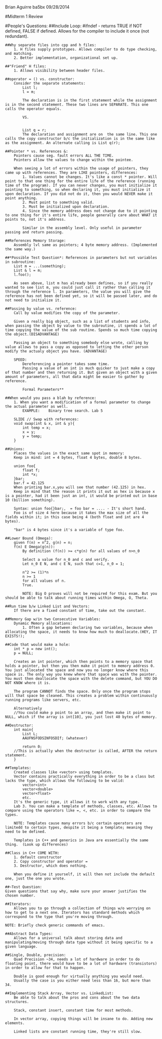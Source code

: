 Brian Aguirre
ba5bx
09/28/2014

#Midterm 1 Review

#People's Questions:
    ##Include Loop:
        #ifndef - returns TRUE if NOT defined, FALSE if defined.
        Allows for the compiler to include it once (not redundant).

    ##Why separate files into cpp and h files:
        1. H files supply prototypes. Allows compiler to do type checking, and matching.
        2. Better implementation, organizational set up. 

    ##"Friend" H files:
        1. Allows visibility between header files.

    ##operator = () vs. constructor:
        Consider the separate statements:
            List l;
            l = m;

            The declaration is in the first statement while the assignment is in the second statement. These two lines are SEPARATE. This one calls the operator equals.

            VS.


            List q = r;
            The declaration and assignment are on  the same line. This one calls the copy constructor b/c the initialization is in the same like as the assignment. An alternate calling is List q(r);

    ##Pointer * vs. References &:
        Pointers cause seg. fault errors ALL THE TIME.
        Pointers allow the values to change within the pointee.

        When seeing a lot of errors within the usage of pointers, they came up with references. They are LIKE pointers, differences:
            1. Values cannot be changes. It's like a const * pointer. Will point to that one thing for the entire life of the reference (running time of the program). If you can never changes, you must initialize it pointing to something, so when declaring it, you must initialize it upon declaration. If you did not do it, then you would NEVER make it point anything.
            2. Must point to something valid.
            3. Must be initialized upon declaration.
            4. Since the memory address does not change due to it pointing to one thing for it's entire life, people generally care about WHAT it points to, not it's address.

            Similar in the assembly level. Only useful in parameter passing and return passing.

    ##References Memory Storage:
        Assembly lvl same as pointers; 4 byte memory address. (Implemented the same way.)

    ##*Possible Test Question*: References in parameters but not variables in subroutine:
        List m = ...(something);
        List & l = m;
        l.foo();

        As seen above, list m has already been defines, so if you really wanted to see list m, you could just call it rather than calling it through the reference l. In parameters, the value you will give the reference has not been defined yet, so it will be passed later, and do not need to initialize it.

    ##Passing by value vs. reference:
        Call by value modifies the copy of the parameter.
        
        Given a really big object, such as a list of students and info, when passing the object by value to the subroutine, it spends a lot of time copying the value of the sub routine. Spends so much time copying the object.(DISADVANTAGE)

        Passing an object to something somebody else wrote, calling by value allows to pass a copy as opposed to letting the other person modify the actualy object you have. (ADVANTAGE)

        SPEED:
            Dereferencing a pointer takes some time.
            Passing a value of an int is much quicker to just make a copy of that number and then returning it. But given an object with a given amount of parameters, all that data might be easier to gather by reference.

            Formal Parameters**

    ##When would you pass a blah by reference:
        1. When you want a modification of a formal parameter to change the actual parameter as well.
            EXAMPLE:    Binary tree search. Lab 5

        SLIDE // Swap with references:
        void swap(int & x, int & y){
            int temp = x;
            x = y;
            y = temp;
        }

    ##Unions:
        Places the values in the exact same spot in memory:
        Keep in mind: int = 4 bytes, float 4 bytes, double 8 bytes.

        union foo{
            float f;
            int *x;
        }bar;
        bar.f = 42.125
        When printing bar.x,you will see that number (42.125) in hex.
        Keep in mind that the reason it prints it out as hex is because x is a pointer, had it been just an int, it would be printed out in base 10 (billion something).

        Syntax: union foo{}bar;,  = foo bar = .... - It's short hand.
        Foo is of size 4 here because it takes the max size of all the fields within it; in this case being 4 (both float and int are 4 bytes).

        "bar" is 4 bytes since it's a variable of type foo.

    ##Lower Bound (Omega):
        given f(n) = n^2, g(n) = n;
        f(n) E Omega(g(n)):
            By definition (f(n)) >= c*g(n) for all values of n>n_0

            Select a value for n_0 and c and verify.
            Let n_0 E N, and c E N, such that c=1, n_0 = 1;

            n^2 >= (1)*n
            n >= 1
            for all values of n.
            True.

            NOTE: Big O proves will not be required for this exam. But you should be able to talk about running times within Omega, O, Theta.

    ##Run time b/w Linked List and Vectors:
        If there are a fixed constant of time, take out the constant.

    ##Memory Gap w/in two Consecutive Variables:
        Dynamic Memory allocations:
            1. Often a gap between declaring two variables, because when allocating the space, it needs to know how much to deallocate.(HEY, IT EXISTS!);

    ##Code that would make a hole:
        int * p = new int();
        p = NULL;

        Creates an int pointer, which then points to a memory space that holds a pointer, but then you then make it point to memory address 0. You just allocated the space and now you no longer know where this space is. The only way you knew where that space was with the pointer. You must then deallocate the space with the delete command, but YOU DO NOT KNOW where it is.

        The program CANNOT finds the space. Only once the program stops will that space be cleaned. This creates a problem within continuously running programs like servers, etc.

        Alternatively
        //You could make p point to an array, and then make it point to NULL, which if the array is int[10], you just lost 40 bytes of memory.

    ##Destructor:
        int main{
            List L;
            AAUFNSFODSINFOSDIf; (whatever)

            return 0;
        //This is actually when the destructor is called, AFTER the return statement.
        }

    ##Templates:
        Created classes like <vector> using templates.
        Vector contains practically everything in order to be a class but lacks the type, which allows the following to be valid:
            vector<int>
            vector<double>
            vector<float>
            etc.
        It's the generic type, it allows it to work with any type.
        Lab 3. You can make a template of methods, classes, etc. Allows to compare using the operators like =, <, etc. in order to compare the types.

        NOTE: Templates cause many errors b/c certain operators are limitedd to certain types, despite it being a template; meaning they need to be defined. 

        Templates in C++ and generics in Java are essentially the same thing.  (Look up differences)

    ##Class in C++ COME WITH:
        1. default constructor
        2. Copy constructor and operator =
        3. Destructor, which does nothing.

        When you define it yourself, it will then not include the default one, just the one you wrote.

    ##~Test Question:
    Given questions that say why, make sure your answer justifies the chosen number.

    ##Iterators:
        Allows you to go through a collection of things w/o worrying on how to get to a next one. Iterators has standard methods which correspond to the type that you're moving through.

    NOTE: Briefly check generic commands of emacs.

    ##Abstract Data Types:
        Allows for a universal talk about storing data and manipulating/moving through data type without it being specific to a given language.

    ##Single, Double, precision:
        Quad Precision ~34, needs a lot of hardware in order to do floating point, there would have to be a lot of hardware (transistors) in order to allow for that to happen.

        Double is good enough for virtually anything you would need.
        Usually the case is you either need less than 16, but more than 34.

    ##Implementing Stack Array, Vector vs. LinkedList:
        Be able to talk about the pros and cons about the two data structures.

        Stack, constant insert, constant time for most methods.

        In vector array, copying things will be insane to do. Adding new elements.

        Linked lists are constant running time, they're still slow.

        

